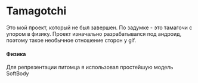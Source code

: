 # Tamagotchi

Это мой проект, который не был завершен. По задумке - это тамагочи с упором в физику. Проект изначально разрабатывался под андроид, поэтому такое необычное отношение сторон у gif.

#### Физика

Для репрезентации питомца я использовал простейшую модель SoftBody
